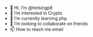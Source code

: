 - 👋 Hi, I’m @helsingp8
- 👀 I’m interested in Crypto
- 🌱 I’m currently learning php  
- 💞️ I’m looking to collaborate on friends
- 📫 How to reach me email

<!---
helsingp8/helsingp8 is a ✨ special ✨ repository because its `README.md` (this file) appears on your GitHub profile.
You can click the Preview link to take a look at your changes.
--->
